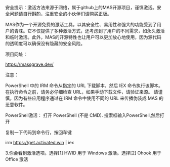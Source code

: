 安全提示：激活方法来源于网络，属于github上的MAS开源项目，谨慎激活。安全问题请自行斟酌，注重安全的小伙伴们请购买正版。

MAS作为一个开源免费的激活工具，以其安全性、易用性和强大的功能受到了用户的青睐。它不仅提供了多种激活方式，还考虑到了用户的不同需求，如永久激活和临时激活。此外，MAS的开源特性也让用户可以更加放心地使用，因为源代码的透明度可以确保没有隐藏的安全风险。

项目网址：

https://massgrave.dev/

注意：

PowerShell 中的 IRM 命令从指定的 URL 下载脚本，然后 IEX 命令执行该脚本。
在执行命令之前，请务必仔细检查 URL，如果手动下载文件，请验证来源。
请谨慎，因为有些应用程序通过在 IRM 命令中使用不同的 URL 来传播伪装成 MAS 的恶意软件。

PowerShell激活：
打开 PowerShell (不是 CMD). 搜索框输入PowerShell,然后打开

复制一下代码到命令行，按回车键

irm https://get.activated.win | iex


3.你会看到激活选项。选择[1] HWID 用于 Windows 激活。选择[2] Ohook 用于 Office 激活


